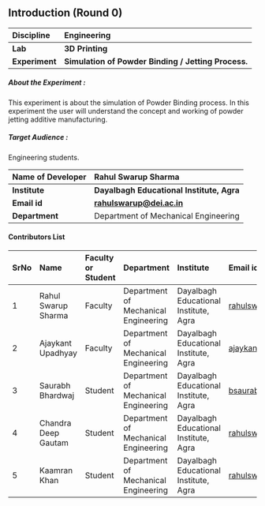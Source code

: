 ## Introduction (Round 0)

<b>Discipline | <b>Engineering
:--|:--|
<b> Lab | <b> 3D Printing
<b> Experiment|     <b> Simulation of Powder Binding / Jetting Process.
<h5> About the Experiment : </h5>

This experiment is about the simulation of Powder Binding process. In this experiment the user will understand the concept and working of powder jetting additive manufacturing.

<h5> Target Audience : </h5>

Engineering students.

<b>Name of Developer | <b> Rahul Swarup Sharma
:--|:--|
<b> Institute | <b> Dayalbagh Educational Institute, Agra
<b> Email id|     <b> rahulswarup@dei.ac.in
<b> Department | Department of Mechanical Engineering 

#### Contributors List

SrNo | Name | Faculty or Student | Department| Institute | Email id
:--|:--|:--|:--|:--|:--|
1 | Rahul Swarup Sharma | Faculty | Department of Mechanical Engineering  | Dayalbagh Educational Institute, Agra |rahulswarup@dei.ac.in
2 | Ajaykant Upadhyay | Faculty | Department of Mechanical Engineering  | Dayalbagh Educational Institute, Agra | ajaykant900@gmail.com
3 | Saurabh Bhardwaj | Student | Department of Mechanical Engineering  | Dayalbagh Educational Institute, Agra | bsaurabh34@gmail.com
4 | Chandra Deep Gautam | Student | Department of Mechanical Engineering | Dayalbagh Educational Institute, Agra |rahulswarup@dei.ac.in
5 | Kaamran Khan| Student | Department of Mechanical Engineering  | Dayalbagh Educational Institute, Agra |rahulswarup@dei.ac.in